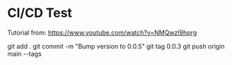 # CI/CD Test
Tutorial from: https://www.youtube.com/watch?v=NMQwzI9hprg

git add .
git commit -m "Bump version to 0.0.5"
git tag 0.0.3
git push origin main --tags